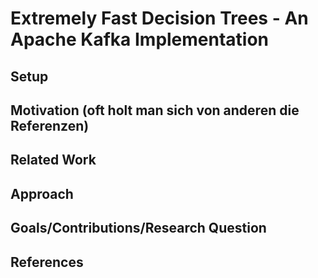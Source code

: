 # Extremely Fast Decision Trees - An Apache Kafka Implementation

## Setup

## Motivation (oft holt man sich von anderen die Referenzen)

## Related Work

## Approach

## Goals/Contributions/Research Question

## References

